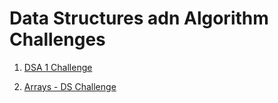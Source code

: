 # Data Structures adn Algorithm Challenges

1. [DSA 1 Challenge](https://www.hackerrank.com/challenges/2d-array/problem?filter=python3&filter_on=language&h_l=interview&isFullScreen=true&page=1&playlist_slugs%5B%5D=interview-preparation-kit&playlist_slugs%5B%5D=arrays)

2. [Arrays - DS Challenge](https://www.hackerrank.com/challenges/arrays-ds/problem?isFullScreen=false)